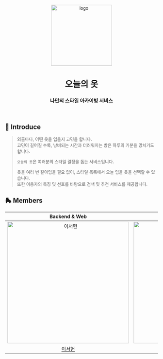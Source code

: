 <p align="middle" >
  <img width="200px;" src="https://user-images.githubusercontent.com/67419004/152739563-c05eefbf-ef4b-405a-a932-80e67075180c.png" alt="logo"/>
</p>
<h1 align="middle">오늘의 옷</h1>
<h3 align="middle">나만의 스타일 아카이빙 서비스</h3>
<br />

## 🧢 Introduce

> 외출마다, 어떤 옷을 입을지 고민을 합니다.  
> 고민이 길어질 수록, 낭비되는 시간과 더러워지는 방은 하루의 기분을 망치기도 합니다.
>
> `오늘의 옷`은 여러분의 스타일 결정을 돕는 서비스입니다.
>
> 옷을 여러 번 갈아입을 필요 없이, 스타일 목록에서 오늘 입을 옷을 선택할 수 있습니다.  
> 또한 이용자의 특징 및 선호를 바탕으로 검색 및 추천 서비스를 제공합니다.

## 🛼 Members

|                                         Backend & Web                                       |                                          Backend                                           |                                          Backend                                           |                                         Backend                                           |                                          Android                                          |                                      Product Designer                                     |
| :-----------------------------------------------------------------------------------------: | :----------------------------------------------------------------------------------------: | :----------------------------------------------------------------------------------------: | :---------------------------------------------------------------------------------------: | :---------------------------------------------------------------------------------------: | :---------------------------------------------------------------------------------------: |
| <img src="https://avatars.githubusercontent.com/u/67419004?v=4" width=400px alt="이서현"/>  | <img src="https://avatars.githubusercontent.com/u/71436576?v=4" width=400px alt="강세미"/> | <img src="https://avatars.githubusercontent.com/u/69956503?v=4" width=400px alt="이도원"/> | <img src="https://avatars.githubusercontent.com/u/51029359?v=4" width=400px alt="장세범"> | <img src="https://avatars.githubusercontent.com/u/83424878?v=4" width=400px alt="허재영"> | <img src="https://avatars.githubusercontent.com/u/66420198?v=4" width=400px alt="박동규"> |
|                             [이서현](https://github.com/harry-bro)                          |                           [강세미](https://github.com/semi-cloud)                          |                           [이도원](https://github.com/domo7304)                            |                             [장세범](https://github.com/Sehbeom)                          |                            [허재영](https://github.com/jae-heo)                           |                          [박동규](https://github.com/do-dong-park)                        |